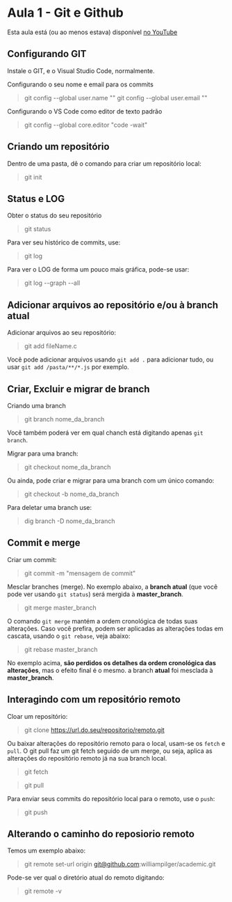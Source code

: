 # Aula 1 - Git e Github

Esta aula está (ou ao menos estava) disponível [no YouTube](https://www.youtube.com/watch?v=zOdV7bBcS0E&list=PLJDZ4FAZLYfg2Ju84U1xrFRMkdT-Yf8dT&index=1)

## Configurando GIT

Instale o GIT, e o Visual Studio Code, normalmente.

Configurando o seu nome e email para os commits

> git config --global user.name "<seu nome>"
> git config --global user.email "<seu email>"

Configurando o VS Code como editor de texto padrão

> git config --global core.editor "code -wait"

## Criando um repositório

Dentro de uma pasta, dê o comando para criar um repositório local:

> git init

## Status e LOG

Obter o status do seu repositório

> git status

Para ver seu histórico de commits, use:

> git log

Para ver o LOG de forma um pouco mais gráfica, pode-se usar:

> git log --graph --all

## Adicionar arquivos ao repositório e/ou à branch atual

Adicionar arquivos ao seu repositório:

> git add fileName.c

Você pode adicionar arquivos usando `git add .` para adicionar tudo, ou usar `git add /pasta/**/*.js`  por exemplo.

## Criar, Excluir e migrar de branch

Criando uma branch

> git branch nome_da_branch

Você também poderá ver em qual chanch está digitando apenas `git branch`.

Migrar para uma branch:

> git checkout nome_da_branch

Ou ainda, pode criar e migrar para uma branch com um único comando:

> git checkout -b nome_da_branch

Para deletar uma branch use:

> dig branch -D nome_da_branch

## Commit e merge

Criar um commit:

> git commit -m "mensagem de commit"

Mesclar branches (merge). No exemplo abaixo, a **branch atual** (que você pode ver usando `git status`) será mergida à **master_branch**.

> git merge master_branch

O comando `git merge` mantém a ordem cronológica de todas suas alterações. Caso você prefira, podem ser aplicadas as alterações todas em cascata, usando o `git rebase`, veja abaixo:

> git rebase master_branch

No exemplo acima, **são perdidos os detalhes da ordem cronológica das alterações**, mas o efeito final é o mesmo. a branch **atual** foi mesclada à **master_branch**.

## Interagindo com um repositório remoto

Cloar um repositório:

> git clone https://url.do.seu/repositorio/remoto.git

Ou baixar alterações do repositório remoto para o local, usam-se os `fetch` e `pull`. O git pull faz um git fetch seguido de um merge, ou seja, aplica as alterações do repositório remoto já na sua branch local.

> git fetch

> git pull

Para enviar seus commits do repositório local para o remoto, use o `push`:

> git push
  
## Alterando o caminho do reposiorio remoto

Temos um exemplo abaixo:

> git remote set-url origin git@github.com:williampilger/academic.git

Pode-se ver qual o diretório atual do remoto digitando:

> git remote -v
